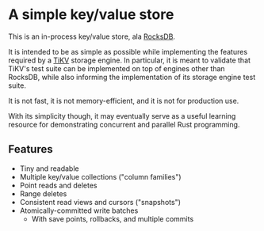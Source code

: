 # A simple key/value store

This is an in-process key/value store,
ala [RocksDB].

It is intended to be as simple as possible
while implementing the features required
by a [TiKV] storage engine.
In particular,
it is meant to validate that TiKV's
test suite can be implemented on top of engines other than RocksDB,
while also informing the implementation of its storage engine test suite.

It is not fast,
it is not memory-efficient,
and it is not for production use.

With its simplicity though,
it may eventually serve as a useful learning resource
for demonstrating concurrent and parallel Rust programming.

[RocksDB]: https://github.com/facebook/rocksdb
[TiKV]: https://github.com/tikv/tikv


## Features

- Tiny and readable
- Multiple key/value collections ("column families")
- Point reads and deletes
- Range deletes
- Consistent read views and cursors ("snapshots")
- Atomically-committed write batches
  - With save points, rollbacks, and multiple commits
